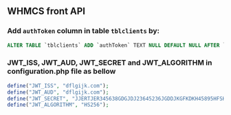## WHMCS front API

### Add `authToken` column in table `tblclients` by: 

```sql
ALTER TABLE `tblclients` ADD `authToken` TEXT NULL DEFAULT NULL AFTER `reset_token`;

```


### JWT_ISS, JWT_AUD, JWT_SECRET and JWT_ALGORITHM in configuration.php file as bellow

```php
define("JWT_ISS", "dflgijk.com");
define("JWT_AUD", "dflgijk.com");
define("JWT_SECRET", "JJERTJER345638GDGJDJ23645236JGDDJKGFKDKH45895HFSHWR78");
define("JWT_ALGORITHM", "HS256");
```
